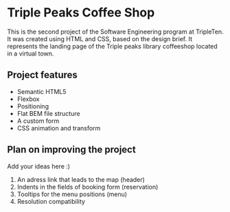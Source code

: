 # Triple Peaks Coffee Shop

This is the second project of the Software Engineering program at TripleTen. It was created using HTML and CSS, based on the design brief. It represents the landing page of the Triple peaks library coffeeshop located in a virtual town.

## Project features

- Semantic HTML5
- Flexbox
- Positioning
- Flat BEM file structure
- A custom form
- CSS animation and transform

## Plan on improving the project

Add your ideas here :)

1. An adress link that leads to the map (header)
2. Indents in the fields of booking form (reservation)
3. Tooltips for the menu positions (menu)
4. Resolution compatibility
